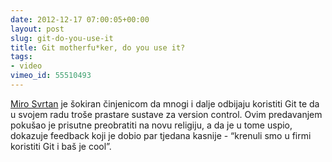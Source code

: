 ```yaml
---
date: 2012-12-17 07:00:05+00:00
layout: post
slug: git-do-you-use-it
title: Git motherfu*ker, do you use it?
tags:
- video
vimeo_id: 55510493
---
```


[Miro Svrtan](http://twitter.com/msvrtan) je šokiran činjenicom da mnogi i dalje odbijaju koristiti Git te da u svojem radu troše prastare sustave za version control. Ovim predavanjem pokušao je prisutne preobratiti na novu religiju, a da je u tome uspio, dokazuje feedback koji je dobio par tjedana kasnije - “krenuli smo u firmi koristiti Git i baš je cool”.



